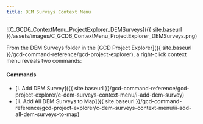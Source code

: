```yaml
---
title: DEM Surveys Context Menu
---
```


![C_GCD6_ContextMenu_ProjectExplorer_DEMSurveys]({{ site.baseurl }}/assets/images/C_GCD6_ContextMenu_ProjectExplorer_DEMSurveys.png)

From the DEM Surveys folder in the [GCD Project Explorer]({{ site.baseurl }}/gcd-command-reference/gcd-project-explorer), a right-click context menu reveals two commands:

#### Commands

- [i. Add DEM Survey]({{ site.baseurl }}/gcd-command-reference/gcd-project-explorer/c-dem-surveys-context-menu/i-add-dem-survey)
- [ii. Add All DEM Surveys to Map]({{ site.baseurl }}/gcd-command-reference/gcd-project-explorer/c-dem-surveys-context-menu/ii-add-all-dem-surveys-to-map)

